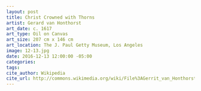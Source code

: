 ```yaml
---
layout: post
title: Christ Crowned with Thorns
artist: Gerard van Honthorst
art_date: c. 1617
art_type: Oil on Canvas
art_size: 207 cm x 146 cm
art_location: The J. Paul Getty Museum, Los Angeles
image: 12-13.jpg
date: 2016-12-13 12:00:00 -05:00
categories:
tags:
cite_author: Wikipedia
cite_url: http://commons.wikimedia.org/wiki/File%3AGerrit_van_Honthorst_(Dutch_-_Christ_Crowned_with_Thorns_-_Google_Art_Project.jpg
---
```

